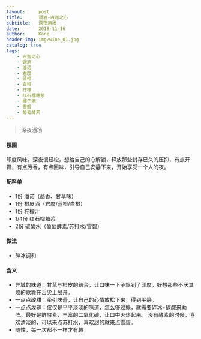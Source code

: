 ```yaml
---
layout:     post
title:      调酒-古迦之心
subtitle:   深夜酒场
date:       2018-11-16
author:     Kane
header-img: img/wine_01.jpg
catalog: true
tags:
    - 古迦之心
    - 调酒
    - 潘诺
    - 君度
    - 蓝橙
    - 白橙
    - 柠檬
    - 红石榴糖浆
    - 椰子酒
    - 雪碧
    - 葡萄酵素
---
```


> 深夜酒场

#### 氛围
印度风味。深夜很轻松，想给自己的心解锁，释放那些封存已久的压抑，有点开胃，有点芳香，有点回味，引导自己安静下来，开始享受一个人的夜。

#### 配料单
- 1份 潘诺（茴香、甘草味）
- 1份 橙皮酒（君度/蓝橙/白橙）
- 1份 柠檬汁
- 1/4份 红石榴糖浆
- 2份 碳酸水（葡萄酵素/苏打水/雪碧）

#### 做法
- 碎冰调和

#### 含义
- 异域的味道：甘草与橙皮的结合，让口味一下子飘到了印度，好想那些不厌其烦的歌舞在舌尖上展开。
- 一点点酸甜：牵引味蕾，让自己的心情放松下来，得到平静。
- 一点点泼辣：仅仅是平平淡淡的味道，怎么够过瘾，就需要碎冰+碳酸来助阵。最好是鲜酵素，丰富的二氧化碳，让口中火热起来。
  没有酵素的时候，喜欢清淡的，可以来点苏打水，喜欢甜的就来点雪碧。
- 随性，每一次都不一样才有趣

